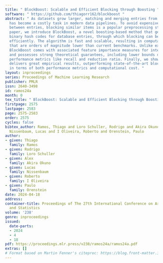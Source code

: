 ```yaml
---
title: " BlockBoost: Scalable and Efficient Blocking through Boosting "
software: " https://github.com/thiagorr162/blockboost "
abstract: " As datasets grow larger, matching and merging entries from different databases
  has become a costly task in modern data pipelines. To avoid expensive comparisons
  between entries, blocking similar items is a popular preprocessing step. In this
  paper, we introduce BlockBoost, a novel boosting-based method that generates compact
  binary hash codes for database entries, through which blocking can be performed
  efficiently. The algorithm is fast and scalable, resulting in computational costs
  that are orders of magnitude lower than current benchmarks. Unlike existing alternatives,
  BlockBoost comes with associated feature importance measures for interpretability,
  and possesses strong theoretical guarantees, including lower bounds on critical
  performance metrics like recall and reduction ratio. Finally, we show that BlockBoost
  delivers great empirical results, outperforming state-of-the-art blocking benchmarks
  in terms of both performance metrics and computational cost. "
layout: inproceedings
series: Proceedings of Machine Learning Research
publisher: PMLR
issn: 2640-3498
id: ramos24a
month: 0
tex_title: " BlockBoost: Scalable and Efficient Blocking through Boosting "
firstpage: 2575
lastpage: 2583
page: 2575-2583
order: 2575
cycles: false
bibtex_author: Ramos, Thiago and Loro Schuller, Rodrigo and Akira Okuno, Alex and
  Nissenbaum, Lucas and I Oliveira, Roberto and Orenstein, Paulo
author:
- given: Thiago
  family: Ramos
- given: Rodrigo
  family: Loro Schuller
- given: Alex
  family: Akira Okuno
- given: Lucas
  family: Nissenbaum
- given: Roberto
  family: I Oliveira
- given: Paulo
  family: Orenstein
date: 2024-04-18
address:
container-title: Proceedings of The 27th International Conference on Artificial Intelligence
  and Statistics
volume: '238'
genre: inproceedings
issued:
  date-parts:
  - 2024
  - 4
  - 18
pdf: https://proceedings.mlr.press/v238/ramos24a/ramos24a.pdf
extras: []
# Format based on Martin Fenner's citeproc: https://blog.front-matter.io/posts/citeproc-yaml-for-bibliographies/
---
```

